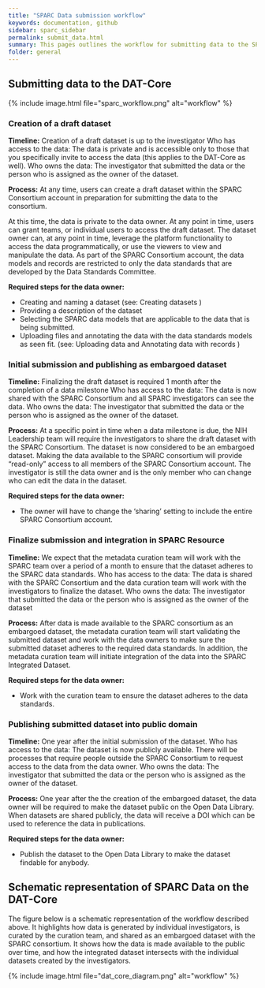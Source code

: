 ```yaml
---
title: "SPARC Data submission workflow"
keywords: documentation, github
sidebar: sparc_sidebar
permalink: submit_data.html
summary: This pages outlines the workflow for submitting data to the SPARC DAT-Core. 
folder: general
---
```


## Submitting data to the DAT-Core

{% include image.html file="sparc_workflow.png" alt="workflow" %}


### Creation of a draft dataset
**Timeline:** Creation of a draft dataset is up to the investigator 
Who has access to the data: The data is private and is accessible only to those that you specifically invite to access the data (this applies to the DAT-Core as well).
Who owns the data: The investigator that submitted the data or the person who is assigned as the owner of the dataset.

**Process:** At any time, users can create a draft dataset within the SPARC Consortium account in preparation for submitting the data to the consortium. 

At this time, the data is private to the data owner. At any point in time, users can grant teams, or individual users to access the draft dataset. The dataset owner can, at any point in time, leverage the platform functionality to access the data programmatically, or use the viewers to view and manipulate the data. As part of the SPARC Consortium account, the data models and records are restricted to only the data standards that are developed by the Data Standards Committee.

**Required steps for the data owner:**
- Creating and naming a dataset (see: Creating datasets )
- Providing a description of the dataset
- Selecting the SPARC data models that are applicable to the data that is being submitted.
- Uploading files and annotating the data with the data standards models as seen fit. (see: Uploading data and Annotating data with records )


### Initial submission and publishing as embargoed dataset
**Timeline:** Finalizing the draft dataset is required 1 month after the completion of a data milestone
Who has access to the data: The data is now shared with the SPARC Consortium and all SPARC investigators can see the data.
Who owns the data: The investigator that submitted the data or the person who is assigned as the owner of the dataset.

**Process:** At a specific point in time when a data milestone is due, the NIH Leadership team will require the investigators to share the draft dataset with the SPARC Consortium. The dataset is now considered to be an embargoed dataset. 
Making the data available to the SPARC consortium will provide “read-only” access to all members of the SPARC Consortium account. The investigator is still the data owner and is the only member who can change who can edit the data in the dataset. 

**Required steps for the data owner:**
- The owner will have to change the ‘sharing’ setting to include the entire SPARC Consortium account. 

### Finalize submission and integration in SPARC Resource
**Timeline:** We expect that the metadata curation team will work with the SPARC team over a period of a month to ensure that the dataset adheres to the SPARC data standards.
Who has access to the data: The data is shared with the SPARC Consortium and the data curation team will work with the investigators to finalize the dataset.
Who owns the data: The investigator that submitted the data or the person who is assigned as the owner of the dataset

**Process:** After data is made available to the SPARC consortium as an embargoed dataset, the metadata curation team will start validating the submitted dataset and work with the data owners to make sure the submitted dataset adheres to the required data standards. In addition, the metadata curation team will initiate integration of the data into the SPARC Integrated Dataset. 

**Required steps for the data owner:**
- Work with the curation team to ensure the dataset adheres to the data standards.


### Publishing submitted dataset into public domain 
**Timeline:** One year after the initial submission of the dataset.
Who has access to the data: The dataset is now publicly available. There will be processes that require people outside the SPARC Consortium to request access to the data from the data owner. 
Who owns the data: The investigator that submitted the data or the person who is assigned as the owner of the dataset.

**Process:** One year after the the creation of the embargoed dataset, the data owner will be required to make the dataset public on the Open Data Library. When datasets are shared publicly, the data will receive a DOI which can be used to reference the data in publications.

**Required steps for the data owner:**
- Publish the dataset to the Open Data Library to make the dataset findable for anybody.


##  Schematic representation of SPARC Data on the DAT-Core

The figure below is a schematic representation of the workflow described above. It highlights how data is generated by individual investigators, is curated by the curation team, and shared as an embargoed dataset with the SPARC consortium. It shows how the data is made available to the public over time, and how the integrated dataset intersects with the individual datasets created by the investigators.

{% include image.html file="dat_core_diagram.png" alt="workflow" %}
